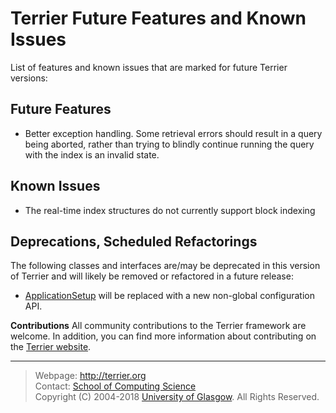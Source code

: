 Terrier Future Features and Known Issues
========================================

List of features and known issues that are marked for future Terrier versions:

Future Features
---------------

-   Better exception handling. Some retrieval errors should result in a query being aborted, rather than trying to blindly continue running the query with the index is an invalid state.

Known Issues
------------

-   The real-time index structures do not currently support block indexing

Deprecations, Scheduled Refactorings
------------------------------------

The following classes and interfaces are/may be deprecated in this version of Terrier and will likely be removed or refactored in a future release:

-   [ApplicationSetup](javadoc/org/terrier/utility/ApplicationSetup.html) will be replaced with a new non-global configuration API.

**Contributions**
All community contributions to the Terrier framework are welcome. In addition, you can find more information about contributing on the [Terrier website](http://terrier.org/).



------------------------
> Webpage: <http://terrier.org>  
> Contact: [School of Computing Science](http://www.dcs.gla.ac.uk/)  
> Copyright (C) 2004-2018 [University of Glasgow](http://www.gla.ac.uk/). All Rights Reserved. 
